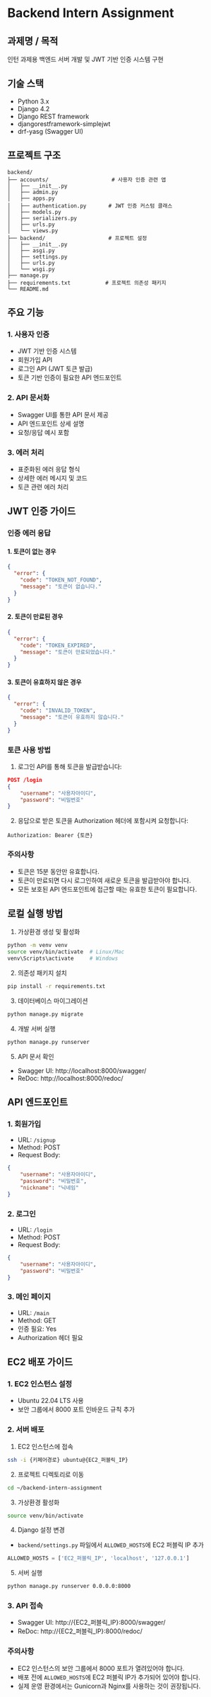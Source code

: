 # Backend Intern Assignment

## 과제명 / 목적
인턴 과제용 백엔드 서버 개발 및 JWT 기반 인증 시스템 구현

## 기술 스택
- Python 3.x
- Django 4.2
- Django REST framework
- djangorestframework-simplejwt
- drf-yasg (Swagger UI)

## 프로젝트 구조
```
backend/
├── accounts/                    # 사용자 인증 관련 앱
│   ├── __init__.py
│   ├── admin.py
│   ├── apps.py
│   ├── authentication.py       # JWT 인증 커스텀 클래스
│   ├── models.py
│   ├── serializers.py
│   ├── urls.py
│   └── views.py
├── backend/                    # 프로젝트 설정
│   ├── __init__.py
│   ├── asgi.py
│   ├── settings.py
│   ├── urls.py
│   └── wsgi.py
├── manage.py
├── requirements.txt           # 프로젝트 의존성 패키지
└── README.md
```

## 주요 기능

### 1. 사용자 인증
- JWT 기반 인증 시스템
- 회원가입 API
- 로그인 API (JWT 토큰 발급)
- 토큰 기반 인증이 필요한 API 엔드포인트

### 2. API 문서화
- Swagger UI를 통한 API 문서 제공
- API 엔드포인트 상세 설명
- 요청/응답 예시 포함

### 3. 에러 처리
- 표준화된 에러 응답 형식
- 상세한 에러 메시지 및 코드
- 토큰 관련 에러 처리

## JWT 인증 가이드

### 인증 에러 응답

#### 1. 토큰이 없는 경우
```json
{
  "error": {
    "code": "TOKEN_NOT_FOUND",
    "message": "토큰이 없습니다."
  }
}
```

#### 2. 토큰이 만료된 경우
```json
{
  "error": {
    "code": "TOKEN_EXPIRED",
    "message": "토큰이 만료되었습니다."
  }
}
```

#### 3. 토큰이 유효하지 않은 경우
```json
{
  "error": {
    "code": "INVALID_TOKEN",
    "message": "토큰이 유효하지 않습니다."
  }
}
```

### 토큰 사용 방법

1. 로그인 API를 통해 토큰을 발급받습니다:
```json
POST /login
{
    "username": "사용자아이디",
    "password": "비밀번호"
}
```

2. 응답으로 받은 토큰을 Authorization 헤더에 포함시켜 요청합니다:
```
Authorization: Bearer {토큰}
```

### 주의사항
- 토큰은 15분 동안만 유효합니다.
- 토큰이 만료되면 다시 로그인하여 새로운 토큰을 발급받아야 합니다.
- 모든 보호된 API 엔드포인트에 접근할 때는 유효한 토큰이 필요합니다.

## 로컬 실행 방법

1. 가상환경 생성 및 활성화
```bash
python -m venv venv
source venv/bin/activate  # Linux/Mac
venv\Scripts\activate     # Windows
```

2. 의존성 패키지 설치
```bash
pip install -r requirements.txt
```

3. 데이터베이스 마이그레이션
```bash
python manage.py migrate
```

4. 개발 서버 실행
```bash
python manage.py runserver
```

5. API 문서 확인
- Swagger UI: http://localhost:8000/swagger/
- ReDoc: http://localhost:8000/redoc/

## API 엔드포인트

### 1. 회원가입
- URL: `/signup`
- Method: POST
- Request Body:
```json
{
    "username": "사용자아이디",
    "password": "비밀번호",
    "nickname": "닉네임"
}
```

### 2. 로그인
- URL: `/login`
- Method: POST
- Request Body:
```json
{
    "username": "사용자아이디",
    "password": "비밀번호"
}
```

### 3. 메인 페이지
- URL: `/main`
- Method: GET
- 인증 필요: Yes
- Authorization 헤더 필요

## EC2 배포 가이드

### 1. EC2 인스턴스 설정
- Ubuntu 22.04 LTS 사용
- 보안 그룹에서 8000 포트 인바운드 규칙 추가

### 2. 서버 배포
1. EC2 인스턴스에 접속
```bash
ssh -i {키페어경로} ubuntu@{EC2_퍼블릭_IP}
```

2. 프로젝트 디렉토리로 이동
```bash
cd ~/backend-intern-assignment
```

3. 가상환경 활성화
```bash
source venv/bin/activate
```

4. Django 설정 변경
- `backend/settings.py` 파일에서 `ALLOWED_HOSTS`에 EC2 퍼블릭 IP 추가
```python
ALLOWED_HOSTS = ['EC2_퍼블릭_IP', 'localhost', '127.0.0.1']
```

5. 서버 실행
```bash
python manage.py runserver 0.0.0.0:8000
```

### 3. API 접속
- Swagger UI: http://{EC2_퍼블릭_IP}:8000/swagger/
- ReDoc: http://{EC2_퍼블릭_IP}:8000/redoc/

### 주의사항
- EC2 인스턴스의 보안 그룹에서 8000 포트가 열려있어야 합니다.
- 배포 전에 `ALLOWED_HOSTS`에 EC2 퍼블릭 IP가 추가되어 있어야 합니다.
- 실제 운영 환경에서는 Gunicorn과 Nginx를 사용하는 것이 권장됩니다.
